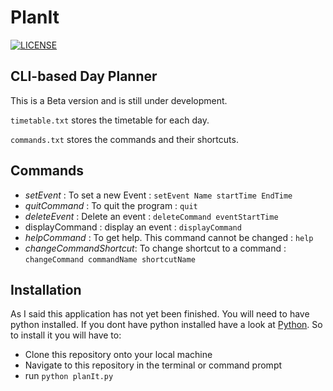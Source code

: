 # PlanIt

[![LICENSE](https://img.shields.io/badge/License-Apache%202.0-blue.svg)](https://github.com/Arhaan/PlanIt/blob/master/LICENSE)

## CLI-based Day Planner

This is a Beta version and is still under development.

`timetable.txt` stores the timetable for each day.

`commands.txt` stores the commands and their shortcuts.

## Commands

* _setEvent_ : To set a new Event : `setEvent Name startTime EndTime`
* _quitCommand_ : To quit the program : `quit`
* _deleteEvent_ : Delete an event : `deleteCommand eventStartTime`
* displayCommand : display an event :  `displayCommand`
* _helpCommand_ : To get help. This command cannot be changed : `help`
* _changeCommandShortcut_: To change shortcut to a command : `changeCommand commandName shortcutName`

## Installation

As I said this application has not yet been finished. You will need to have python installed. If you dont have python installed have a look at [Python](https://www.python.org/downloads/). So to install it you will have to:

* Clone this repository onto your local machine
* Navigate to this repository in the terminal or command prompt
* run `python planIt.py`

